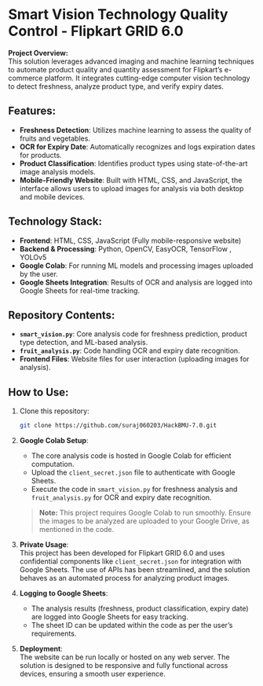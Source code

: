 
# Smart Vision Technology Quality Control - Flipkart GRID 6.0

**Project Overview:**  
This solution leverages advanced imaging and machine learning techniques to automate product quality and quantity assessment for Flipkart’s e-commerce platform. It integrates cutting-edge computer vision technology to detect freshness, analyze product type, and verify expiry dates.

## Features:
- **Freshness Detection**: Utilizes machine learning to assess the quality of fruits and vegetables.
- **OCR for Expiry Date**: Automatically recognizes and logs expiration dates for products.
- **Product Classification**: Identifies product types using state-of-the-art image analysis models.
- **Mobile-Friendly Website**: Built with HTML, CSS, and JavaScript, the interface allows users to upload images for analysis via both desktop and mobile devices.

## Technology Stack:
- **Frontend**: HTML, CSS, JavaScript (Fully mobile-responsive website)
- **Backend & Processing**: Python, OpenCV, EasyOCR, TensorFlow , YOLOv5
- **Google Colab**: For running ML models and processing images uploaded by the user.
- **Google Sheets Integration**: Results of OCR and analysis are logged into Google Sheets for real-time tracking.

## Repository Contents:
- **`smart_vision.py`**: Core analysis code for freshness prediction, product type detection, and ML-based analysis.
- **`fruit_analysis.py`**: Code handling OCR and expiry date recognition.
- **Frontend Files**: Website files for user interaction (uploading images for analysis).

## How to Use:
1. Clone this repository:
   ```bash
   git clone https://github.com/suraj060203/HackBMU-7.0.git
   ```
2. **Google Colab Setup**:  
   - The core analysis code is hosted in Google Colab for efficient computation.  
   - Upload the `client_secret.json` file to authenticate with Google Sheets.
   - Execute the code in `smart_vision.py` for freshness analysis and `fruit_analysis.py` for OCR and expiry date recognition.
   
   > **Note:** This project requires Google Colab to run smoothly. Ensure the images to be analyzed are uploaded to your Google Drive, as mentioned in the code.

3. **Private Usage**:  
   This project has been developed for Flipkart GRID 6.0 and uses confidential components like `client_secret.json` for integration with Google Sheets. The use of APIs has been streamlined, and the solution behaves as an automated process for analyzing product images.

4. **Logging to Google Sheets**:  
   - The analysis results (freshness, product classification, expiry date) are logged into Google Sheets for easy tracking.
   - The sheet ID can be updated within the code as per the user’s requirements.

5. **Deployment**:  
   The website can be run locally or hosted on any web server. The solution is designed to be responsive and fully functional across devices, ensuring a smooth user experience.
